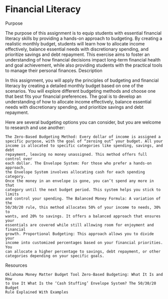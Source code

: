 # Financial Literacy

Purpose

The purpose of this assignment is to equip students with essential financial
literacy skills by providing a hands-on approach to budgeting. By creating a
realistic monthly budget, students will learn how to allocate income
effectively, balance essential needs with discretionary spending, and prioritize
savings and debt repayment. This exercise aims to foster an understanding of how
financial decisions impact long-term financial health and goal achievement,
while also providing students with the practical tools to manage their personal
finances. Description

In this assignment, you will apply the principles of budgeting and financial
literacy by creating a detailed monthly budget based on one of the scenarios.
You will explore different budgeting methods and choose one that best fits your
financial preferences. The goal is to develop an understanding of how to
allocate income effectively, balance essential needs with discretionary
spending, and prioritize savings and debt repayment.

Here are several budgeting options you can consider, but you are welcome to
research and use another:

	The Zero-Based Budgeting Method: Every dollar of income is assigned a
	specific purpose, with the goal of “zeroing out” your budget. All your
	income is allocated to specific categories like spending, savings, and debt
	repayment, leaving no money unassigned. This method offers full control over
	each dollar. The Envelope System: For those who prefer a hands-on approach,
	the Envelope System involves allocating cash for each spending category.
	Once the money in an envelope is gone, you can’t spend any more in that
	category until the next budget period. This system helps you stick to limits
	and control your spending. The Balanced Money Formula: A variation of the
	50/30/20 rule, this method allocates 50% of your income to needs, 30% to
	wants, and 20% to savings. It offers a balanced approach that ensures your
	essentials are covered while still allowing room for enjoyment and financial
	growth. Proportional Budgeting: This approach allows you to divide your
	income into customized percentages based on your financial priorities. You
	can allocate a higher percentage to savings, debt repayment, or other
	categories depending on your specific goals.

Resources

	Oklahoma Money Matter Budget Tool Zero-Based Budgeting: What It Is and How
	to Use It What Is the ‘Cash Stuffing’ Envelope System? The 50/30/20 Budget
	Rule Explained With Examples

